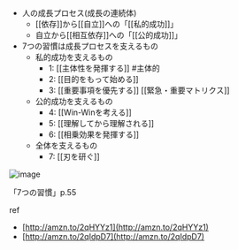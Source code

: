 
- 人の成長プロセス(成長の連続体)
    - [[依存]]から[[自立]]への「[[私的成功]]」
    - 自立から[[相互依存]]への「[[公的成功]]」
- 7つの習慣は成長プロセスを支えるもの
    - 私的成功を支えるもの
        - 1: [[主体性を発揮する]] #主体的
        - 2: [[目的をもって始める]]
        - 3: [[重要事項を優先する]] [[緊急・重要マトリクス]]
    - 公的成功を支えるもの
        - 4: [[Win-Winを考える]]
        - 5: [[理解してから理解される]]
        - 6: [[相乗効果を発揮する]]
    - 全体を支えるもの
        - 7: [[刃を研ぐ]]

![image](https://gyazo.com/6b05a3d86bd48fd145e63d8a87a96622/thumb/1000)

「7つの習慣」p.55

ref
- [http://amzn.to/2qHYYz1](http://amzn.to/2qHYYz1)
- [http://amzn.to/2qIdpD7](http://amzn.to/2qIdpD7)